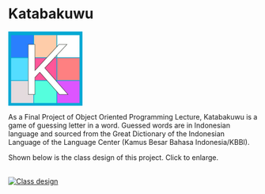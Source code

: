 # Katabakuwu

<img src="https://raw.githubusercontent.com/asteriskrin/katabakuwu/main/assets/logo.jpg" alt="KatabakUWU logo" align="center" height="150" width="150">

As a Final Project of Object Oriented Programming Lecture, Katabakuwu is a game of guessing letter in a word. Guessed words are in Indonesian language and sourced from the Great Dictionary of the Indonesian Language of the Language Center (Kamus Besar Bahasa Indonesia/KBBI).

Shown below is the class design of this project. Click to enlarge.
<br><br>

[![Class design](https://iili.io/fd0pUP.md.jpg)](https://iili.io/fd9oQI.jpg)
